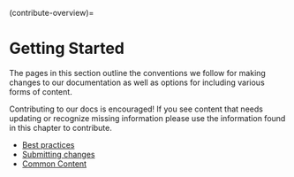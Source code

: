 (contribute-overview)=
# Getting Started

The pages in this section outline the conventions we follow for making changes to our documentation as well as options for including various forms of content.

Contributing to our docs is encouraged! If you see content that needs updating or
recognize missing information please use the information found in this chapter to contribute.

* [Best practices](bp-reference)
* [Submitting changes](submitting-changes)
* [Common Content](content-types)
